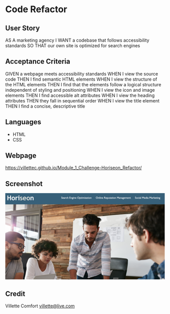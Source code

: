 # Code Refactor

## User Story

AS A marketing agency
I WANT a codebase that follows accessibility standards
SO THAT our own site is optimized for search engines

## Acceptance Criteria 

GIVEN a webpage meets accessibility standards
WHEN I view the source code
THEN I find semantic HTML elements
WHEN I view the structure of the HTML elements
THEN I find that the elements follow a logical structure independent of styling and positioning
WHEN I view the icon and image elements
THEN I find accessible alt attributes
WHEN I view the heading attributes
THEN they fall in sequential order
WHEN I view the title element
THEN I find a concise, descriptive title

## Languages
- HTML
- CSS

## Webpage
 https://villettec.github.io/Module_1_Challenge-Horiseon_Refactor/

## Screenshot
![image](./assets/images/readme-screenshot.png)

## Credit
Villette Comfort
villette@live.com

